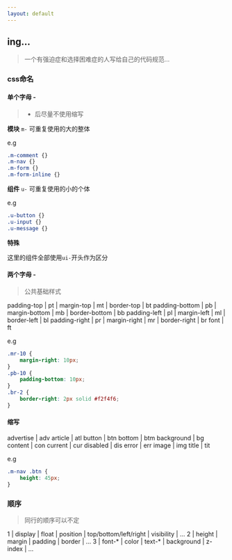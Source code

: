```yaml
---
layout: default
---
```


## ing...

> 一个有强迫症和选择困难症的人写给自己的代码规范...


### css命名

#### 单个字母 - 

> - 后尽量不使用缩写

**模块**
`m-`
可重复使用的大的整体

e.g
```css
.m-comment {}
.m-nav {}
.m-form {}
.m-form-inline {}
```


**组件**
`u-`
可重复使用的小的个体

e.g
```css
.u-button {}
.u-input {}
.u-message {}
```

**特殊**

这里的组件全部使用`ui-`开头作为区分



#### 两个字母 - 

> 公共基础样式

padding-top | pt | margin-top | mt | border-top | bt
padding-bottom | pb | margin-bottom | mb | border-bottom | bb
padding-left | pl | margin-left | ml | border-left | bl
padding-right | pr | margin-right | mr | border-right | br
font | ft

e.g
```css
.mr-10 {
    margin-right: 10px;
}
.pb-10 {
    padding-bottom: 10px;
}
.br-2 {
    border-right: 2px solid #f2f4f6;
}
```

#### 缩写

advertise | adv
article | atl
button | btn
bottom | btm
background | bg
content | con
current | cur
disabled | dis
error | err
image | img
title | tit

e.g 
```css
.m-nav .btn {
    height: 45px;
}
```


### 顺序

> 同行的顺序可以不定

1 | display | float | position | top/bottom/left/right | visibility | ...
2 | height | margin | padding | border | ...
3 | font-* |  color | text-* | background | z-index | ... 




